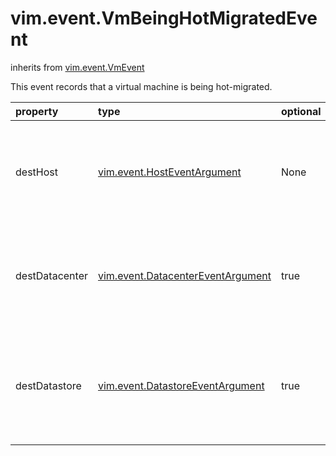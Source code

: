 vim.event.VmBeingHotMigratedEvent
=================================
inherits from [vim.event.VmEvent](docs/vim.event.VmEvent.md)


This event records that a virtual machine is being hot-migrated.

| property | type | optional | priv | desc |
|:---------|:-----|:---------|:-----|:-----|
| destHost | [vim.event.HostEventArgument](vim.event.HostEventArgument.md "vim.event.HostEventArgument") | None | None | The destination host to which the virtual machine is to be migrated. |
| destDatacenter | [vim.event.DatacenterEventArgument](vim.event.DatacenterEventArgument.md "vim.event.DatacenterEventArgument") | true | None | The destination datacenter to which the virtual machine is being migrated |
| destDatastore | [vim.event.DatastoreEventArgument](vim.event.DatastoreEventArgument.md "vim.event.DatastoreEventArgument") | true | None | The destination primary datastore to which the virtual machine is being migrated |


